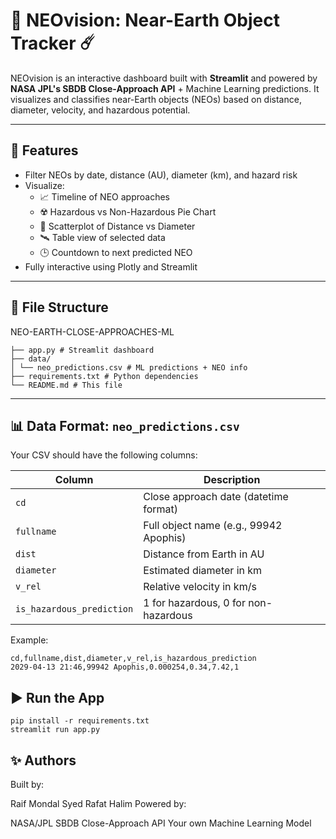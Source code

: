 # 🌌 NEOvision: Near-Earth Object Tracker ☄️

NEOvision is an interactive dashboard built with **Streamlit** and powered by **NASA JPL's SBDB Close-Approach API** + Machine Learning predictions. It visualizes and classifies near-Earth objects (NEOs) based on distance, diameter, velocity, and hazardous potential.

---

## 🚀 Features

- Filter NEOs by date, distance (AU), diameter (km), and hazard risk
- Visualize:
  - 📈 Timeline of NEO approaches
  - ☢️ Hazardous vs Non-Hazardous Pie Chart
  - 📏 Scatterplot of Distance vs Diameter
  - 🛰️ Table view of selected data
  - 🕒 Countdown to next predicted NEO
- Fully interactive using Plotly and Streamlit

---

## 📂 File Structure
NEO-EARTH-CLOSE-APPROACHES-ML
```
├── app.py # Streamlit dashboard
├── data/
│ └── neo_predictions.csv # ML predictions + NEO info
├── requirements.txt # Python dependencies
└── README.md # This file
```


---

## 📊 Data Format: `neo_predictions.csv`

Your CSV should have the following columns:

| Column | Description |
|--------|-------------|
| `cd` | Close approach date (datetime format) |
| `fullname` | Full object name (e.g., 99942 Apophis) |
| `dist` | Distance from Earth in AU |
| `diameter` | Estimated diameter in km |
| `v_rel` | Relative velocity in km/s |
| `is_hazardous_prediction` | 1 for hazardous, 0 for non-hazardous |

Example:

```csv
cd,fullname,dist,diameter,v_rel,is_hazardous_prediction
2029-04-13 21:46,99942 Apophis,0.000254,0.34,7.42,1
```
## ▶️ Run the App

```
pip install -r requirements.txt
streamlit run app.py
```

## ✨ Authors

Built by:

Raif Mondal
Syed Rafat Halim
Powered by:

NASA/JPL SBDB Close-Approach API
Your own Machine Learning Model
